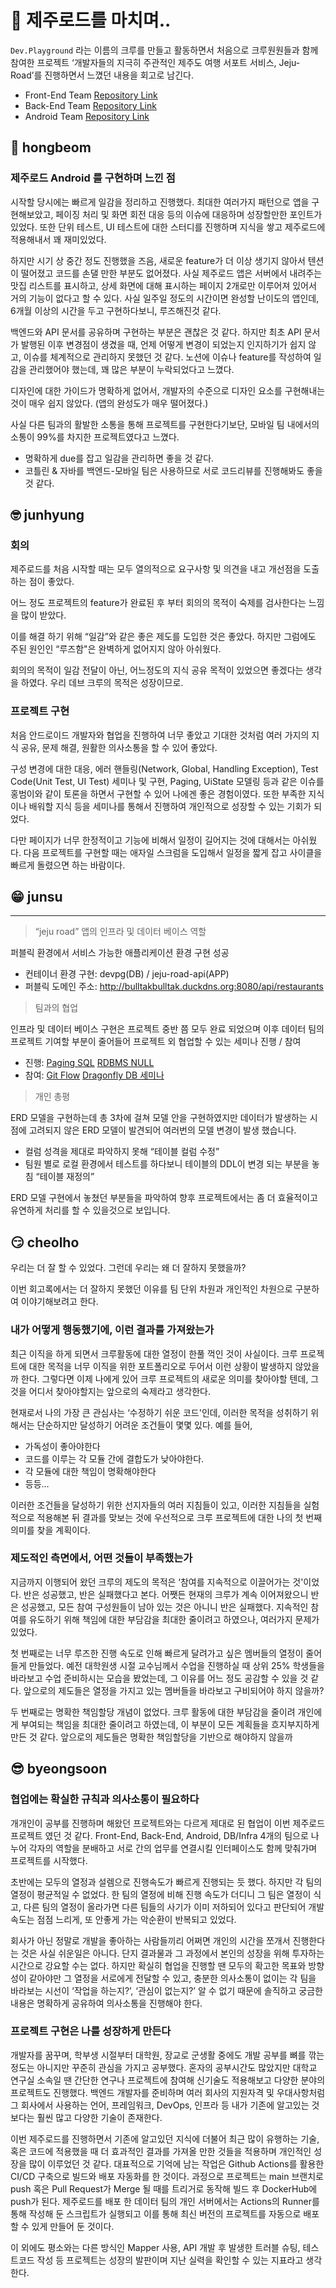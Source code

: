 # 🍊 제주로드를 마치며..

`Dev.Playground` 라는 이름의 크루를 만들고 활동하면서 처음으로 크루원원들과 함께 참여한 프로젝트 ‘개발자들의 지극히 주관적인 제주도 여행 서포트 서비스, Jeju-Road’를 진행하면서 느꼈던 내용을 회고로 남긴다.

 - Front-End Team [Repository Link](https://github.com/develop-playground/jeju-road-front)
 - Back-End Team [Repository Link](https://github.com/develop-playground/jeju-road-back-end)
 - Android Team [Repository Link](https://github.com/develop-playground/jeju-road-android)

## 🤔 hongbeom

### 제주로드 Android 를 구현하며 느낀 점

시작할 당시에는 빠르게 일감을 정리하고 진행했다. 최대한 여러가지 패턴으로 앱을 구현해보았고, 페이징 처리 및 화면 회전 대응 등의 이슈에 대응하며 성장할만한 포인트가 있었다. 또한 단위 테스트, UI 테스트에 대한 스터디를 진행하며 지식을 쌓고 제주로드에 적용해내서 꽤 재미있었다. 

하지만 시기 상 중간 정도 진행했을 즈음, 새로운 feature가 더 이상 생기지 않아서 텐션이 떨어졌고 코드를 손댈 만한 부분도 없어졌다. 사실 제주로드 앱은 서버에서 내려주는 맛집 리스트를 표시하고, 상세 화면에 대해 표시하는 페이지 2개로만 이루어져 있어서 거의 기능이 없다고 할 수 있다. 사실 일주일 정도의 시간이면 완성할 난이도의 앱인데, 6개월 이상의 시간을 두고 구현하다보니, 루즈해진것 같다. 

백엔드와 API 문서를 공유하며 구현하는 부분은 괜찮은 것 같다. 하지만 최초 API 문서가 발행된 이후 변경점이 생겼을 때, 언제 어떻게 변경이 되었는지 인지하기가 쉽지 않고, 이슈를 체계적으로 관리하지 못했던 것 같다. 노션에 이슈나 feature를 작성하여 일감을 관리했어야 했는데, 꽤 많은 부분이 누락되었다고 느꼈다. 

디자인에 대한 가이드가 명확하게 없어서, 개발자의 수준으로 디자인 요소를 구현해내는 것이 매우 쉽지 않았다. (앱의 완성도가 매우 떨어졌다.) 

사실 다른 팀과의 활발한 소통을 통해 프로젝트를 구현한다기보단, 모바일 팀 내에서의 소통이 99%를 차지한 프로젝트였다고 느꼈다.

- 명확하게 due를 잡고 일감을 관리하면 좋을 것 같다.
- 코틀린 & 자바를 백엔드-모바일 팀은 사용하므로 서로 코드리뷰를 진행해봐도 좋을 것 같다.

## 🤓 junhyung

### 회의

제주로드를 처음 시작할 때는 모두 열의적으로 요구사항 및 의견을 내고 개선점을 도출하는 점이 좋았다. 

어느 정도 프로젝트의 feature가 완료된 후 부터 회의의 목적이 숙제를 검사한다는 느낌을 많이 받았다. 

이를 해결 하기 위해 “일감”와 같은 좋은 제도를 도입한 것은 좋았다. 하지만 그럼에도 주된 원인인 “루즈함"은 완벽하게 없어지지 않아 아쉬웠다. 

회의의 목적이 일감 전달이 아닌, 어느정도의 지식 공유 목적이 있었으면 좋겠다는 생각을 하였다. 우리 데브 크루의 목적은 성장이므로.

### 프로젝트 구현

처음 안드로이드 개발자와 협업을 진행하여 너무 좋았고 기대한 것처럼 여러 가지의 지식 공유, 문제 해결, 원활한 의사소통을 할 수 있어 좋았다.

구성 변경에 대한 대응, 에러 핸들링(Network, Global, Handling Exception), Test Code(Unit Test, UI Test) 세미나 및 구현, Paging, UiState 모델링 등과 같은 이슈를 홍범이와 같이 토론을 하면서 구현할 수 있어 나에겐 좋은 경험이였다. 또한 부족한 지식이나 배워할 지식 등을 세미나를 통해서 진행하여 개인적으로 성장할 수 있는 기회가 되었다. 

다만 페이지가 너무 한정적이고 기능에 비해서 일정이 길어지는 것에 대해서는 아쉬웠다. 다음 프로젝트를 구현할 때는 애자일 스크럼을 도입해서 일정을 짧게 잡고 사이클을 빠르게 돌렸으면 하는 바람이다.

## 😁 junsu

---

> “jeju road” 앱의 인프라 및 데이터 베이스 역할
> 

퍼블릭 환경에서 서비스 가능한 애플리케이션 환경 구현 성공

- 컨테이너 환경 구현: devpg(DB) / jeju-road-api(APP)
- 퍼블릭 도메인 주소: http://bulltakbulltak.duckdns.org:8080/api/restaurants

> 팀과의 협업
> 

인프라 및 데이터 베이스 구현은 프로젝트 중반 쯤 모두 완료 되었으며 이후 데이터 팀의 프로젝트 기여할 부분이 줄어들어 프로젝트 외 협업할 수 있는 세미나 진행 / 참여

- 진행: [Paging SQL](https://www.notion.so/Paging-SQL-cf763c4fbf9c4a999c2b07fbd6434317) [RDBMS NULL](https://www.notion.so/RDBMS-NULL-9146ba9442034604b65d549539ef81fd)
- 참여: [Git Flow](https://www.notion.so/Git-Flow-08384c01ff2040f9a2c94d116f5e71af) [Dragonfly DB 세미나](https://www.notion.so/Dragonfly-DB-7727496545844623b3c05be2db9a6171)

> 개인 총평
> 

ERD 모델을 구현하는데 총 3차에 걸쳐 모델 안을 구현하였지만 데이터가 발생하는 시점에 고려되지 않은 ERD 모델이 발견되어 여러번의 모델 변경이 발생 했습니다.

- 컬럼 성격을 제대로 파악하지 못해 “테이블 컬럼 수정”
- 팀원 별로 로컬 환경에서 테스트를 하다보니 테이블의 DDL이 변경 되는 부분을 놓침 “테이블 재정의”

ERD 모델 구현에서 놓쳤던 부분들을 파악하여 향후 프로젝트에서는 좀 더 효율적이고 유연하게 처리를 할 수 있을것으로 보입니다.

## 😏 cheolho

우리는 더 잘 할 수 있었다. 그런데 우리는 왜 더 잘하지 못했을까?

이번 회고록에서는 더 잘하지 못했던 이유를 팀 단위 차원과 개인적인 차원으로 구분하여 이야기해보려고 한다.

### 내가 어떻게 행동했기에, 이런 결과를 가져왔는가

최근 이직을 하게 되면서 크루활동에 대한 열정이 한풀 꺽인 것이 사실이다. 크루 프로젝트에 대한 목적을 너무 이직을 위한 포트폴리오로 두어서 이런 상황이 발생하지 않았을까 한다. 그렇다면 이제 나에게 있어 크루 프로젝트의 새로운 의미를 찾아야할 텐데, 그것을 어디서 찾아야할지는 앞으로의 숙제라고 생각한다.

현재로서 나의 가장 큰 관심사는 ‘수정하기 쉬운 코드'인데, 이러한 목적을 성취하기 위해서는 단순하지만 달성하기 어려운 조건들이 몇몇 있다. 예를 들어,

- 가독성이 좋아야한다
- 코드를 이루는 각 모듈 간에 결합도가 낮아야한다.
- 각 모듈에 대한 책임이 명확해야한다
- 등등…

이러한 조건들을 달성하기 위한 선지자들의 여러 지침들이 있고, 이러한 지침들을 실험적으로 적용해본 뒤 결과를 맞보는 것에 우선적으로 크루 프로젝트에 대한 나의 첫 번째 의미를 찾을 계획이다.

### 제도적인 측면에서, 어떤 것들이 부족했는가

지금까지 이행되어 왔던 크루의 제도의 목적은 ‘참여를 지속적으로 이끌어가는 것'이었다. 반은 성공했고, 반은 실패했다고 본다. 어쨋든 현재의 크루가 계속 이어져왔으니 반은 성공했고, 모든 참여 구성원들이 남아 있는 것은 아니니 반은 실패했다. 지속적인 참여를 유도하기 위해 책임에 대한 부담감을 최대한 줄이려고 하였으나, 여러가지 문제가 있었다. 

첫 번째로는 너무 루즈한 진행 속도로 인해 빠르게 달려가고 싶은 멤버들의 열정이 줄어들게 만들었다. 예전 대학원생 시절 교수님께서 수업을 진행하실 때 상위 25% 학생들을 바라보고 수업 준비하시는 모습을 봤었는데, 그 이유를 어느 정도 공감할 수 있을 것 같다. 앞으로의 제도들은 열정을 가지고 있는 멤버들을 바라보고 구비되어야 하지 않을까?

두 번째로는 명확한 책임할당 개념이 없었다. 크루 활동에 대한 부담감을 줄이려 개인에게 부여되는 책임을 최대한 줄이려고 하였는데, 이 부분이 모든 계획들을 흐지부지하게 만든 것 같다. 앞으로의 제도들은 명확한 책임할당을 기반으로 해야하지 않을까

## 😎 byeongsoon

### 협업에는 확실한 규칙과 의사소통이 필요하다

개개인이 공부를 진행하며 해왔던 프로젝트와는 다르게 제대로 된 협업이 이번 제주로드 프로젝트 였던 것 같다. Front-End, Back-End, Android, DB/Infra 4개의 팀으로 나누어 각자의 역할을 분배하고 서로 간의 업무를 연결시킬 인터페이스도 함께 맞춰가며 프로젝트를 시작했다.

초반에는 모두의 열정과 설렘으로 진행속도가 빠르게 진행되는 듯 했다. 하지만 각 팀의 열정이 평균적일 수 없었다. 한 팀의 열정에 비해 진행 속도가 더디니 그 팀은 열정이 식고, 다른 팀의 열정이 올라가면 다른 팀들의 사기가 이미 저하되어 있다고 판단되어 개발 속도는 점점 느리게, 또 안좋게 가는 악순환이 반복되고 있었다.

회사가 아닌 정말로 개발을 좋아하는 사람들끼리 어쩌면 개인의 시간을 쪼개서 진행한다는 것은 사실 쉬운일은 아니다. 단지 결과물과 그 과정에서 본인의 성장을 위해 투자하는 시간으로 강요할 수는 없다. 하지만 확실히 협업을 진행할 땐 모두의 확고한 목표와 방향성이 같아야만 그 열정을 서로에게 전달할 수 있고, 충분한 의사소통이 없이는 각 팀을 바라보는 시선이 ‘작업을 하는지?’,  ‘관심이 없는지?’ 알 수 없기 때문에 솔직하고 궁금한 내용은 명확하게 공유하여 의사소통을 진행해야 한다.

### 프로젝트 구현은 나를 성장하게 만든다

개발자를 꿈꾸며, 학부생 시절부터 대학원, 장교로 군생활 중에도 개발 공부를 뼈를 깎는 정도는 아니지만 꾸준히 관심을 가지고 공부했다. 혼자의 공부시간도 많았지만 대학교 연구실 소속일 땐 간단한 연구나 프로젝트에 참여해 신기술도 적용해보고 다양한 분야의 프로젝트도 진행했다. 백엔드 개발자를 준비하며 여러 회사의 지원자격 및 우대사항처럼 그 회사에서 사용하는 언어, 프레임워크, DevOps, 인프라 등 내가 기존에 알고있는 것보다는 훨씬 많고 다양한 기술이 존재한다.

이번 제주로드를 진행하면서 기존에 알고있던 지식에 더불어 최근 많이 유행하는 기술, 혹은 코드에 적용했을 때 더 효과적인 결과를 가져올 만한 것들을 적용하며 개인적인 성장을 많이 이루었던 것 같다. 대표적으로 기억에 남는 작업은 Github Actions를 활용한 CI/CD 구축으로 빌드와 배포 자동화를 한 것이다. 과정으로 프로젝트는 main 브랜치로 push 혹은 Pull Request가 Merge 될 때를 트리거로 동작해 빌드 후 DockerHub에 push가 된다. 제주로드를 배포 한 데이터 팀의 개인 서버에서는 Actions의 Runner를 통해 작성해 둔 스크립트가 실행되고 이를 통해 최신 버전의 프로젝트를 자동으로 배포할 수 있게 만들어 둔 것이다.

이 외에도 평소와는 다른 방식인 Mapper 사용, API 개발 후 발생한 트러블 슈팅, 테스트코드 작성 등 프로젝트는 성장의 발판이며 지난 실력을 확인할 수 있는 지표라고 생각한다.
